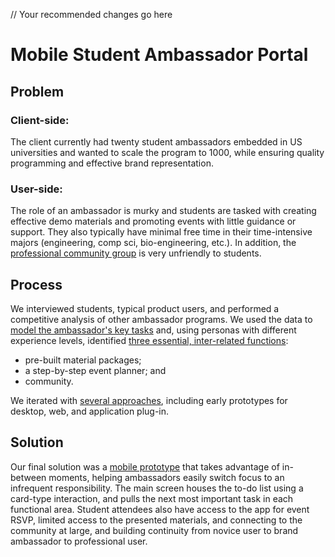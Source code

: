 // Your recommended changes go here

# Mobile Student Ambassador Portal

## Problem
### Client-side:  
The client currently had twenty student ambassadors embedded in US universities and wanted to scale the program to 1000, while ensuring quality programming and effective brand representation.  

### User-side:  
The role of an ambassador is murky and students are tasked with creating effective demo materials and promoting events with little guidance or support.  They also typically have minimal free time in their time-intensive majors (engineering, comp sci, bio-engineering, etc.).  In addition, the [professional community group](1-empathy.png) is very unfriendly to students.

## Process
We interviewed students, typical product users, and performed a competitive analysis of other ambassador programs.  We used the data to [model the ambassador's key tasks](2-taskanalysis.png) and, using personas with different experience levels, identified [three essential, inter-related functions](3-functions.jpg): 
* pre-built material packages; 
* a step-by-step event planner; and 
* community.  

We iterated with [several approaches](4-wireframes.jpg), including early prototypes for desktop, web, and application plug-in.

## Solution
Our final solution was a [mobile prototype](5-finalprototype.png) that takes advantage of in-between moments, helping ambassadors easily switch focus to an infrequent responsibility.  The main screen houses the to-do list using a card-type interaction, and pulls the next most important task in each functional area.  Student attendees also have access to the app for event RSVP, limited access to the presented materials, and connecting to the community at large, and building continuity from novice user to brand ambassador to professional user.
